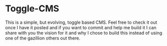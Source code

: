 # Toggle-CMS
This is a simple, but evolving, toggle based CMS.  Feel free to check it out once I have it posted and if you want to commit and help me build it I can share with you the vision for it and why I chose to build this instead of using one of the gazillion others out there.
